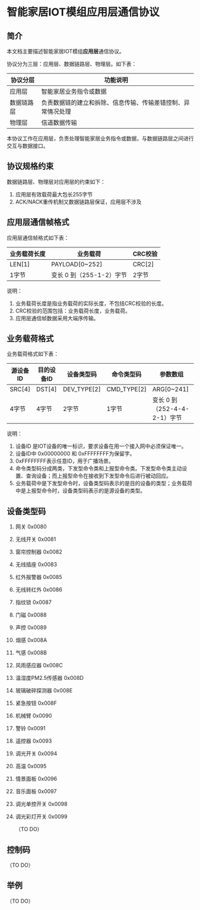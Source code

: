 # 智能家居IOT模组应用层通信协议



## 简介

本文档主要描述智能家居IOT模组**应用层**通信协议。

协议分为三层：应用层、数据链路层、物理层。如下表：

| 协议分层   | 功能说明                                                     |
| ---------- | ------------------------------------------------------------ |
| 应用层     | 智能家居业务指令或数据                                       |
| 数据链路层 | 负责数据链的建立和拆除、信息传输、传输差错控制、异常情况处理 |
| 物理层     | 信道数据传输                                                 |

本协议工作在应用层，负责处理智能家居业务指令或数据，与数据链路层之间进行交互与数据接口。

## 协议规格约束

数据链路层、物理层对应用层的约束如下：

1. 应用层有效载荷最大包长255字节
2. ACK/NACK重传机制又数据链路层保证，应用层不涉及

## 应用层通信帧格式

应用层通信帧格式如下表：

| 业务载荷长度 | 业务载荷                 | CRC校验 |
| ------------ | ------------------------ | ------- |
| LEN[1]       | PAYLOAD[0~252]           | CRC[2]  |
| 1字节        | 变长 0 到（255-1-2）字节 | 2字节   |

说明：

1. 业务载荷长度是指业务载荷的实际长度，不包括CRC校验的长度。
2. CRC校验的范围包括：业务载荷长度，业务载荷。
3. 应用层通信帧数据采用大端序传输。

## 业务载荷格式

业务载荷格式如下表：

| 源设备ID | 目的设备ID | 设备类型码  | 命令类型码  | 参数数组                     |
| -------- | ---------- | ----------- | ----------- | ---------------------------- |
| SRC[4]   | DST[4]     | DEV_TYPE[2] | CMD_TYPE[2] | ARG[0~241]                   |
| 4字节    | 4字节      | 2字节       | 1字节       | 变长 0 到（252-4-4-2-1）字节 |

说明：

1. 设备ID 是IOT设备的唯一标识，要求设备在用一个接入网中必须保证唯一。
2. 设备ID中 0x00000000 和 0xFFFFFFFF为保留字。
3. 0xFFFFFFFF表示任意ID，用于广播场景。
4. 命令类型码分成两类，下发型命令类和上报型命令类。下发型命令类主动设置、查询设备；而上报型命令在接收到下发型命令后进行被动回应。
5. 业务载荷中是下发型命令时，设备类型码表示的是目的设备的类型；业务载荷中是上报型命令时，设备类型码表示的是源设备的类型。

##  设备类型码

1.  网关                                  0x0080

2. 无线开关                            0x0081

3. 窗帘控制器                        0x0082

4. 无线插座                            0x0083

5. 红外报警器                        0x0085

6. 无线转红外                        0x0086

7. 指纹锁                               0x0087

8. 门磁                                   0x0088

9. 声控                                   0x0089

10. 烟感                                   0x008A

11. 气感                                   0x008B

12. 风雨感应器                        0x008C

13. 温湿度PM2.5传感器          0x008D

14. 玻璃破碎探测器                 0x008E

15. 紧急按钮                            0x008F

16. 机械臂                               0x0090

17. 警铃                                   0x0091

18. 遥控器                                0x0093

19. 调光开关                            0x0094

20. 高温                                   0x0095

21. 情景面板                            0x0096

22. 音乐面板                            0x0097

23. 调光单控开关                     0x0098

24. 调光彩灯开关                     0x0099

    （TO DO）

## 控制码


   （TO DO）

## 举例

   （TO DO）
